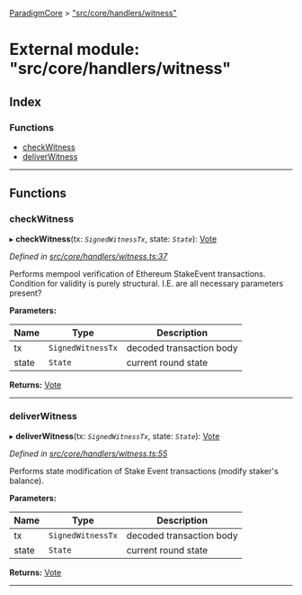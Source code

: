 [ParadigmCore](../README.md) > ["src/core/handlers/witness"](../modules/_src_core_handlers_witness_.md)

# External module: "src/core/handlers/witness"

## Index

### Functions

* [checkWitness](_src_core_handlers_witness_.md#checkwitness)
* [deliverWitness](_src_core_handlers_witness_.md#deliverwitness)

---

## Functions

<a id="checkwitness"></a>

###  checkWitness

▸ **checkWitness**(tx: *`SignedWitnessTx`*, state: *`State`*): [Vote](../classes/_src_core_util_vote_.vote.md)

*Defined in [src/core/handlers/witness.ts:37](https://github.com/paradigmfoundation/paradigmcore/blob/d73b640/src/core/handlers/witness.ts#L37)*

Performs mempool verification of Ethereum StakeEvent transactions. Condition for validity is purely structural. I.E. are all necessary parameters present?

**Parameters:**

| Name | Type | Description |
| ------ | ------ | ------ |
| tx | `SignedWitnessTx` |  decoded transaction body |
| state | `State` |  current round state |

**Returns:** [Vote](../classes/_src_core_util_vote_.vote.md)

___
<a id="deliverwitness"></a>

###  deliverWitness

▸ **deliverWitness**(tx: *`SignedWitnessTx`*, state: *`State`*): [Vote](../classes/_src_core_util_vote_.vote.md)

*Defined in [src/core/handlers/witness.ts:55](https://github.com/paradigmfoundation/paradigmcore/blob/d73b640/src/core/handlers/witness.ts#L55)*

Performs state modification of Stake Event transactions (modify staker's balance).

**Parameters:**

| Name | Type | Description |
| ------ | ------ | ------ |
| tx | `SignedWitnessTx` |  decoded transaction body |
| state | `State` |  current round state |

**Returns:** [Vote](../classes/_src_core_util_vote_.vote.md)

___

